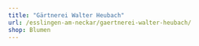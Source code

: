 ```yaml
---
title: "Gärtnerei Walter Heubach"
url: /esslingen-am-neckar/gaertnerei-walter-heubach/
shop: Blumen
---
```

